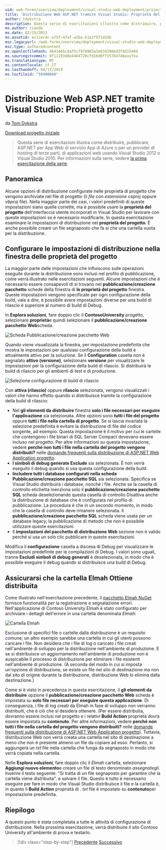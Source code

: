 ```yaml
---
uid: web-forms/overview/deployment/visual-studio-web-deployment/project-properties
title: 'Distribuzione Web ASP.NET tramite Visual Studio: Proprietà del progetto | Microsoft Docs'
author: tdykstra
description: Questa serie di esercitazioni illustra come distribuire, pubblicare, ASP.NET per App Web di servizio App di Azure o per un provider di hosting di terze parti, di applicazioni web da utilizza...
ms.author: riande
ms.date: 02/15/2013
ms.assetid: ec1cec4c-a75f-47af-a2ba-b1e2f971d24b
msc.legacyurl: /web-forms/overview/deployment/visual-studio-web-deployment/project-properties
msc.type: authoredcontent
ms.openlocfilehash: 464146bc8af5cf978902a3e634398ed3f8d15404
ms.sourcegitcommit: 0f1119340e4464720cfd16d0ff15764746ea1fea
ms.translationtype: MT
ms.contentlocale: it-IT
ms.lasthandoff: 04/17/2019
ms.locfileid: "59400048"
---
```

# <a name="aspnet-web-deployment-using-visual-studio-project-properties"></a>Distribuzione Web ASP.NET tramite Visual Studio: Proprietà progetto

da [Tom Dykstra](https://github.com/tdykstra)

[Download progetto iniziale](http://go.microsoft.com/fwlink/p/?LinkId=282627)

> Questa serie di esercitazioni illustra come distribuire, pubblicare, ASP.NET per App Web di servizio App di Azure o per un provider di hosting di terze parti, di applicazioni web usando Visual Studio 2012 o Visual Studio 2010. Per informazioni sulla serie, vedere [la prima esercitazione della serie](introduction.md).


## <a name="overview"></a>Panoramica

Alcune opzioni di distribuzione configurate nelle proprietà di progetto che vengono archiviate nel file di progetto (il *file con estensione csproj* oppure *vbproj* file). Nella maggior parte dei casi, i valori predefiniti di queste impostazioni siano quelle corrette, ma è possibile usare la **proprietà del progetto** dell'interfaccia utente incorporati in Visual Studio per lavorare con queste impostazioni se è necessario modificarle. In questa esercitazione esaminare le impostazioni di distribuzione nel **proprietà del progetto**. È anche possibile creare un file segnaposto che fa sì che una cartella vuota per la distribuzione.

## <a name="configure-deployment-settings-in-the-project-properties-window"></a>Configurare le impostazioni di distribuzione nella finestra delle proprietà del progetto

La maggior parte delle impostazioni che influiscono sulle operazioni eseguite durante la distribuzione sono inclusi nel profilo di pubblicazione, come verrà illustrato nelle esercitazioni seguenti. Alcune impostazioni che è necessario essere consapevoli di si trovano nel **pubblicazione/creazione pacchetto** schede della finestra di **le proprietà del progetto** finestra. Queste impostazioni vengono specificate per ogni configurazione della build, vale a dire, è possibile avere impostazioni diverse per una build di rilascio è superiore al numero di build di Debug.

In **Esplora soluzioni**, fare doppio clic il **ContosoUniversity** progetto, selezionare **proprietà**e quindi selezionare il **pubblicazione/creazione pacchetto Web**scheda.

![Scheda Pubblicazione/creazione pacchetto Web](project-properties/_static/image1.png)

Quando viene visualizzata la finestra, per impostazione predefinita che mostra le impostazioni per qualsiasi configurazione della build è attualmente attivo per la soluzione. Se il **Configuration** casella non è segnalato **attivo (versione)**, selezionare **versione** per visualizzare le impostazioni per la configurazione della build di rilascio. Si distribuirà le build di rilascio per gli ambienti di test e di produzione.

![Selezione configurazione di build di rilascio](project-properties/_static/image2.png)

Con **attiva (rilascio)** oppure **rilascio** selezionata, vengono visualizzati i valori che hanno effetto quando si distribuisce tramite la configurazione della build di rilascio:

- Nel **gli elementi da distribuire** finestra **solo i file necessari per eseguire l'applicazione** sia selezionata. Altre opzioni sono **tutti i file del progetto** oppure **tutti i file nella cartella di progetto**. Se si lascia invariata la selezione predefinita è evitare la distribuzione di file del codice sorgente, ad esempio. Questa impostazione è il motivo per cui le cartelle che contengono i file binari di SQL Server Compact dovevano essere incluso nel progetto. Per altre informazioni su questa impostazione, vedere **perché non tutti i file nella cartella del progetto vengono distribuiti?** nelle [domande frequenti sulla distribuzione di ASP.NET Web Application progetto](https://msdn.microsoft.com/library/ee942158.aspx).
- **I simboli di debug generate Exclude** sia selezionata. È non verrà eseguito il debug quando si usa questa configurazione della build.
- **Includere tutti i database configurati nella scheda Pubblicazione/creazione pacchetto SQL** sia selezionata. Specifica se Visual Studio distribuirà i database, nonché i file. Anche se la casella di controllo etichetta menziona solo il **pubblicazione/creazione pacchetto SQL** scheda deselezionando questa casella di controllo Disattiva anche la distribuzione di database che è configurata nel profilo di pubblicazione. La procedura è che in un secondo momento, in modo che la casella di controllo deve rimanere selezionata. Il **pubblicazione/creazione pacchetto SQL** scheda viene usata per un database legacy, la pubblicazione di metodo che non è possibile utilizzare queste esercitazioni.
- Il **impostazioni del pacchetto di distribuzione Web** sezione non è valido perché si usa un solo clic pubblicare in queste esercitazioni.

Modifica il **configurazione** casella a discesa di Debug per visualizzare le impostazioni predefinite per le compilazioni di Debug. I valori sono uguali, tranne **Escludi simboli di debug generati** è deselezionata, in modo che è possibile eseguire il debug quando si distribuisce una build di Debug.

## <a name="make-sure-that-the-elmah-folder-gets-deployed"></a>Assicurarsi che la cartella Elmah Ottiene distribuita

Come illustrato nell'esercitazione precedente, il [pacchetto Elmah NuGet](http://www.hanselman.com/blog/NuGetPackageOfTheWeek7ELMAHErrorLoggingModulesAndHandlersWithSQLServerCompact.aspx) fornisce funzionalità per la registrazione e segnalazione errori. Nell'applicazione di Contoso University Elmah è stato configurato per archiviare i dettagli dell'errore in una cartella denominata *Elmah*:

![Cartella Elmah](project-properties/_static/image3.png)

Esclusione di specifici file o cartelle dalla distribuzione è un requisito comune; un altro esempio sarebbe una cartella in cui gli utenti possono caricare i file. Non desidera che i file di log o caricato i file creati nell'ambiente di sviluppo per la distribuzione nell'ambiente di produzione. E se si distribuisce un aggiornamento nell'ambiente di produzione non è auspicabile il processo di distribuzione per eliminare i file esistenti nell'ambiente di produzione. (A seconda del modo in cui si imposta un'opzione di distribuzione, se esiste un file nel sito di destinazione ma non dal sito di origine durante la distribuzione, distribuzione Web lo elimina dalla destinazione.)

Come si è visto in precedenza in questa esercitazione, il **gli elementi da distribuire** opzione il **pubblicazione/creazione pacchetto Web** scheda è impostata su **solo file necessari per eseguire questa applicazione**. Di conseguenza, i file di log creati da Elmah in fase di sviluppo non verranno distribuiti, che è ciò che si desidera ottenere. (Per essere distribuita, dovranno essere inclusi nel progetto e i relativi **Build Action** proprietà dovrà essere impostata su **contenuto**. Per altre informazioni, vedere **perché non tutti i file nella cartella del progetto vengono distribuiti?** nelle [domande frequenti sulla distribuzione di ASP.NET Web Application progetto](https://msdn.microsoft.com/library/ee942158.aspx)). Tuttavia, distribuzione Web non verrà creata una cartella nel sito di destinazione a meno che non è presente almeno un file da copiare ad esso. Pertanto, si aggiungerà un *txt* file nella cartella che funga da segnaposto in modo che verrà copiata nella cartella.

Nelle **Esplora soluzioni**, fare doppio clic il *Elmah* cartella, selezionare **Aggiungi nuovo elemento**e creare un file di testo denominato *assegnategli*. Inserire il testo seguente: "Si tratta di un file segnaposto per garantire che la cartella viene distribuita". e salvare il file. Questo è tutto è necessario eseguire per fare in modo che Visual Studio distribuisce il file e la cartella è, in quanto il **Build Action** proprietà di *. txt* file è impostato su **contenuto**per impostazione predefinita.

## <a name="summary"></a>Riepilogo

A questo punto è stata completata a tutte le attività di configurazione di distribuzione. Nella prossima esercitazione, verrà distribuire il sito Contoso University all'ambiente di prova e testarlo.

> [!div class="step-by-step"]
> [Precedente](web-config-transformations.md)
> [Successivo](deploying-to-iis.md)
